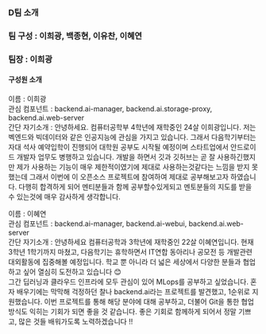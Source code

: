 ### D팀 소개

### 팀 구성 : 이희광, 백종현, 이유찬, 이혜연
### 팀장 : 이희광

#### 구성원 소개

이름 : 이희광   
관심 컴포넌트 : backend.ai-manager, backend.ai.storage-proxy, backend.ai.web-server   
간단 자기소개 : 안녕하세요. 컴퓨터공학부 4학년에 재학중인 24살 이희광입니다. 저는 벡엔드와 빅데이터와 같은 인공지능에 관심을 가지고 있습니다. 그래서 다음학기부터는 자대 석사 예약입학이 진행되어 대학원 공부도 시작될 예정이며 스타트업에서 안드로이드 개발자 업무도 병행하고 있습니다.  개발을 하면서 깃과 깃허브는 곧 잘 사용하긴했지만 제가 사용하는 기능이 매우 제한적이였기에 제대로 사용하는것같다는 느낌을 받지 못했는데 그래서 이번에 이 오픈소스 프로젝트에 참여하여 제대로 공부해보고자 하였습니다. 다행히 합격하게 되어 멘티분들과 함께 공부할수있게되고 멘토분들의 지도를 받을 수 있는것에 매우 감사하게 생각합니다.   

이름 : 이혜연   
관심 컴포넌트 : backend.ai-manager, backend.ai-webui, backend.ai.web-server   
간단 자기소개 : 안녕하세요 컴퓨터공학과 3학년에 재학중인 22살 이혜연입니다. 현재 3학년 1학기까지 마쳤고, 다음학기는 휴학하면서 IT연합 동아리나 공모전 등 개발관련 대외활동에 집중해볼 예정입니다. 학교 뿐 아니라 더 넓은 세상에서 다양한 분들과 협업하고 싶어 열심히 도전하고 있습니다 😊<br>
 그간 딥러닝과 클라우드 인프라에 모두 관심이 있어 MLops를 공부하고 싶었습니다. 혼자 배우기에는 막막해 걱정하던 찰나 backend.ai라는 프로젝트를 발견했고, 1순위로 지원했습니다. 이번 프로젝트를 통해 해당 분야에 대해 공부하고, 더불어 Git을 통한 협업방식도 익히는 기회가 되면 좋을 것 같습니다. 좋은 기회로 함께하게 되어서 정말 기쁘고, 많은 것들 배워가도록 노력하겠습니다 !!